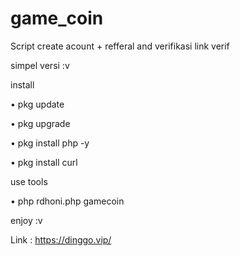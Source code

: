 # game_coin

Script create acount + refferal and verifikasi link verif

simpel versi :v

install
  
 • pkg update

 • pkg upgrade

 • pkg install php -y

 • pkg install curl 

use tools

 • php rdhoni.php gamecoin
 
enjoy :v

Link : https://dinggo.vip/
